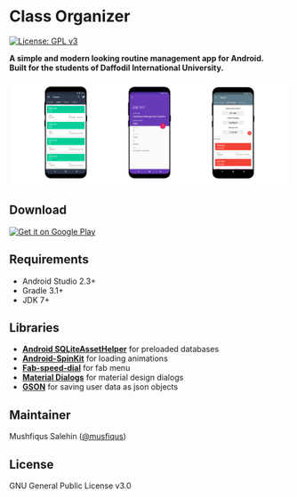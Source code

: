 # Class Organizer
[![License: GPL v3](https://img.shields.io/badge/License-GPL%20v3-blue.svg)](https://github.com/musfiqus/class-organizer/blob/master/LICENSE.md)

**A simple and modern looking routine management app for Android.<br>
Built for the students of Daffodil International University.**

![Screenshots](./art/art.jpg?raw=true)

## Download

<a href="https://play.google.com/store/apps/details?id=bd.edu.daffodilvarsity.classorganizer">
  <img height="50" alt="Get it on Google Play"
      src="https://play.google.com/intl/en_us/badges/images/apps/en-play-badge.png" />
</a>

## Requirements

* Android Studio 2.3+
* Gradle 3.1+
* JDK 7+

## Libraries

* [**Android SQLiteAssetHelper**](https://github.com/jgilfelt/android-sqlite-asset-helper) for preloaded databases
* [**Android-SpinKit**](https://github.com/ybq/Android-SpinKit) for loading animations
* [**Fab-speed-dial**](https://github.com/yavski/fab-speed-dial) for fab menu
* [**Material Dialogs**](https://github.com/afollestad/material-dialogs) for material design dialogs 
* [**GSON**](https://github.com/google/gson) for saving user data as json objects

## Maintainer

Mushfiqus Salehin ([@musfiqus](http://mushfiqussalehin.me))

## License

GNU General Public License v3.0
